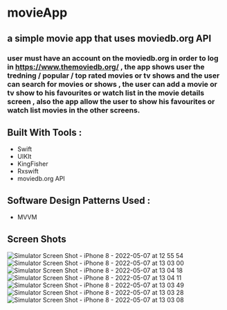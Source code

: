 # movieApp

## a simple movie app that uses moviedb.org API 
### user must have an account on the moviedb.org in order to log in https://www.themoviedb.org/ , the app shows user the tredning / popular / top rated  movies or tv shows and the user can search for movies or shows , the user can add a movie or tv show to his favourites or watch list in the movie details screen , also the app allow the user to show his favourites or watch list movies in the other screens.  


## Built With Tools : 

- Swift 
- UIKIt 
- KingFisher
- Rxswift 
- moviedb.org API 

## Software Design Patterns Used : 
- MVVM 
 

## Screen Shots 
![Simulator Screen Shot - iPhone 8 - 2022-05-07 at 12 55 54](https://user-images.githubusercontent.com/35314267/167251713-0e2c1f4b-5482-419f-82b5-f4936b3e1d73.png)
![Simulator Screen Shot - iPhone 8 - 2022-05-07 at 13 03 00](https://user-images.githubusercontent.com/35314267/167251716-21a54052-9e1a-41d7-9134-f8ccb229cc96.png)
![Simulator Screen Shot - iPhone 8 - 2022-05-07 at 13 04 18](https://user-images.githubusercontent.com/35314267/167251723-dc03b8a6-8a50-4765-9457-675e87d62393.png)
![Simulator Screen Shot - iPhone 8 - 2022-05-07 at 13 04 11](https://user-images.githubusercontent.com/35314267/167251725-9a0082b0-1c2b-4a12-9356-3e36f199e112.png)
![Simulator Screen Shot - iPhone 8 - 2022-05-07 at 13 03 49](https://user-images.githubusercontent.com/35314267/167251730-1aea9fd0-5b31-4b15-9de7-87e9b1541315.png)
![Simulator Screen Shot - iPhone 8 - 2022-05-07 at 13 03 28](https://user-images.githubusercontent.com/35314267/167251733-89d85aba-208a-4f8a-ae66-087dcda1db22.png)
![Simulator Screen Shot - iPhone 8 - 2022-05-07 at 13 03 08](https://user-images.githubusercontent.com/35314267/167251739-92a14018-f728-44f4-b6d7-94c41af814eb.png)
